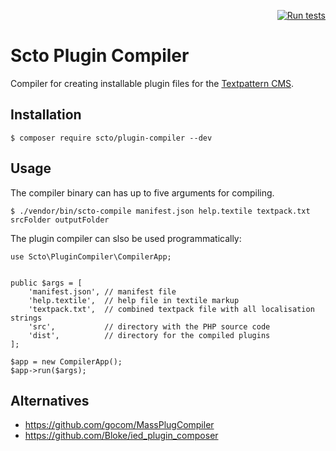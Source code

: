 <div align="right">

[![Run tests](https://github.com/trenc/scto-plugin-compiler/actions/workflows/run-tests.yml/badge.svg?branch=main)](https://github.com/trenc/scto-plugin-compiler/actions/workflows/run-tests.yml)

</div>

# Scto Plugin Compiler

Compiler for creating installable plugin files for the [Textpattern CMS](https://textpattern.com).

## Installation

```
$ composer require scto/plugin-compiler --dev
```

## Usage

The compiler binary can has up to five arguments for compiling.

```
$ ./vendor/bin/scto-compile manifest.json help.textile textpack.txt srcFolder outputFolder
```

The plugin compiler can slso be used programmatically:

```
use Scto\PluginCompiler\CompilerApp;


public $args = [
    'manifest.json', // manifest file
    'help.textile',  // help file in textile markup
    'textpack.txt',  // combined textpack file with all localisation strings
    'src',           // directory with the PHP source code
    'dist',          // directory for the compiled plugins
];

$app = new CompilerApp();
$app->run($args);
```

## Alternatives

* https://github.com/gocom/MassPlugCompiler
* https://github.com/Bloke/ied_plugin_composer
